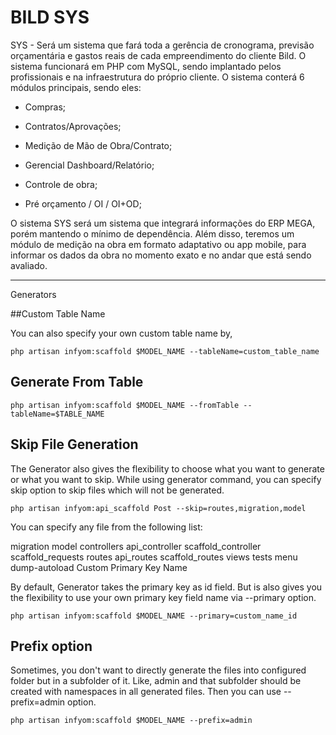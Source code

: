 # BILD SYS

SYS - Será um sistema que fará toda a gerência de cronograma, previsão orçamentária e gastos reais de cada empreendimento do cliente Bild.
O sistema funcionará em PHP com MySQL, sendo implantado pelos profissionais e na infraestrutura do próprio cliente.
O sistema conterá 6 módulos principais, sendo eles:

* Compras;

* Contratos/Aprovações;

* Medição de Mão de Obra/Contrato;

* Gerencial Dashboard/Relatório;

* Controle de obra;

* Pré orçamento / OI / OI+OD;

O sistema SYS será um sistema que integrará informações do ERP MEGA, porém mantendo o mínimo de dependência. Além disso, teremos um módulo de medição na obra em formato adaptativo ou app mobile, para informar os dados da obra no momento exato e no andar que está sendo avaliado.



----------------------------------------------------

Generators

##Custom Table Name

You can also specify your own custom table name by,


```
php artisan infyom:scaffold $MODEL_NAME --tableName=custom_table_name
```

## Generate From Table

```
php artisan infyom:scaffold $MODEL_NAME --fromTable --tableName=$TABLE_NAME
```

## Skip File Generation

The Generator also gives the flexibility to choose what you want to generate or what you want to skip. While using generator command, you can specify skip option to skip files which will not be generated.


```
php artisan infyom:api_scaffold Post --skip=routes,migration,model
```
You can specify any file from the following list:

migration
model
controllers
api_controller
scaffold_controller
scaffold_requests
routes
api_routes
scaffold_routes
views
tests
menu
dump-autoload
Custom Primary Key Name

By default, Generator takes the primary key as id field. But is also gives you the flexibility to use your own primary key field name via --primary option.


```
php artisan infyom:scaffold $MODEL_NAME --primary=custom_name_id
```

## Prefix option

Sometimes, you don't want to directly generate the files into configured folder but in a subfolder of it. Like, admin and that subfolder should be created with namespaces in all generated files. Then you can use --prefix=admin option.


```
php artisan infyom:scaffold $MODEL_NAME --prefix=admin
```